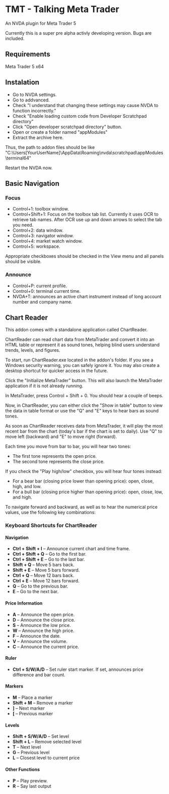 # TMT - Talking Meta Trader
An NVDA plugin for Meta Trader 5

Currently this is a super pre alpha activly developing version. Bugs are included.
## Requirements
 Meta Trader 5 x64
## Instalation
* Go to NVDA settings.
* Go to addvanced.
* Check "I understand that changing these settings may cause NVDA to function incorrectly."
* Check "Enable loading custom code from Developer Scratchpad directory"
* Click "Open developer scratchpad directory" button.
* Open or create a folder named "appModules"
* Extract the archive here.

Thus, the path to addon files should be like "C:\Users\[YourUserName]\AppData\Roaming\nvda\scratchpad\appModules\terminal64"

Restart the NVDA now.
## Basic Navigation
### Focus
* Control+1: toolbox window.
* Control+Shift+1: Focus on the toolbox tab list. Currently it uses OCR to retrieve tab names. After OCR use up and down arrows to select the tab you need.
* Control+2: data window.
* Control+3: navigator window.
* Control+4: market watch window.
* Control+5: workspace.

Appropriate checkboxes should be checked in the View menu and all panels should be visible.

### Announce
* Control+P: current profile.
* Control+0: terminal current time.
* NVDA+T: announces an active chart instrument instead of long account number and company name.
## Chart Reader
This addon comes with a standalone application called ChartReader.

ChartReader can read chart data from MetaTrader and convert it into an HTML table or represent it as sound tones, helping blind users understand trends, levels, and figures.

To start, run ChartReader.exe located in the addon's folder. If you see a Windows security warning, you can safely ignore it. You may also create a desktop shortcut for quicker access in the future.

Click the "Initialize MetaTrader" button. This will also launch the MetaTrader application if it is not already running.

In MetaTrader, press Control + Shift + 0. You should hear a couple of beeps.

Now, in ChartReader, you can either click the "Show in table" button to view the data in table format or use the "Q" and "E" keys to hear bars as sound tones.

As soon as ChartReader receives data from MetaTrader, it will play the most recent bar from the chart (today's bar if the chart is set to daily). Use "Q" to move left (backward) and "E" to move right (forward).

Each time you move from bar to bar, you will hear two tones:
* The first tone represents the open price.
* The second tone represents the close price.

If you check the "Play high/low" checkbox, you will hear four tones instead:
* For a bear bar (closing price lower than opening price): open, close, high, and low.
* For a bull bar (closing price higher than opening price): open, close, low, and high.

To navigate forward and backward, as well as to hear the numerical price values, use the following key combinations:
### Keyboard Shortcuts for ChartReader

#### Navigation

- **Ctrl + Shift + I** – Announce current chart and time frame.
- **Ctrl + Shift + Q** – Go to the first bar.
- **Ctrl + Shift + E** – Go to the last bar.
- **Shift + Q** – Move 5 bars back.
- **Shift + E** – Move 5 bars forward.
- **Ctrl + Q** – Move 12 bars back.
- **Ctrl + E** – Move 12 bars forward.
- **Q** – Go to the previous bar.
- **E** – Go to the next bar.

#### Price Information

- **A** – Announce the open price.
- **D** – Announce the close price.
- **S** – Announce the low price.
- **W** – Announce the high price.
- **F** – Announce the date.
- **V** – Announce the volume.
- **C** – Announce the current price.

#### Ruler

- **Ctrl + S/W/A/D** – Set ruler start marker. If set, announces price difference and bar count.

#### Markers

- **M** – Place a marker
- **Shift + M** – Remove a marker
- **]** – Next marker
- **[** – Previous marker

#### Levels

- **Shift + S/W/A/D** – Set level
- **Shift + L** – Remove selected level
- **T** – Next level
- **G** – Previous level
- **L** – Closest level to current price

#### Other Functions

- **P** – Play preview.
- **R** – Say last output
